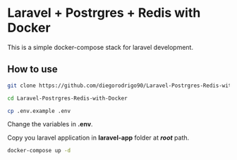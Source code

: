 # Laravel + Postrgres + Redis with Docker

This is a simple docker-compose stack for laravel development.

## How to use


```bash
git clone https://github.com/diegorodrigo90/Laravel-Postrgres-Redis-with-Docker.git
```

```bash
cd Laravel-Postrgres-Redis-with-Docker
```

```bash
cp .env.example .env
```

Change the variables in **.env**.

Copy you laravel application in **laravel-app** folder at ***root*** path.

```bash
docker-compose up -d
```
